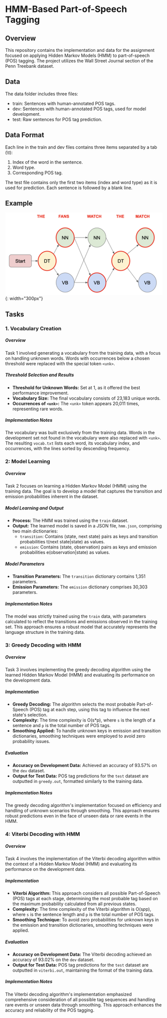 # HMM-Based Part-of-Speech Tagging

## Overview

This repository contains the implementation and data for the assignment focused on applying Hidden Markov Models (HMM) to part-of-speech (POS) tagging. The project utilizes the Wall Street Journal section of the Penn Treebank dataset.

## Data
The data folder includes three files:
- train: Sentences with human-annotated POS tags.
- dev: Sentences with human-annotated POS tags, used for model development.
- test: Raw sentences for POS tag prediction.

## Data Format
Each line in the train and dev files contains three items separated by a tab (\t):
1. Index of the word in the sentence.
2. Word type.
3. Corresponding POS tag.

The test file contains only the first two items (index and word type) as it is used for prediction. Each sentence is followed by a blank line.

## Example
![HMM](img/fig1.png){: width="300px"}


## Tasks

### 1. Vocabulary Creation

##### Overview
Task 1 involved generating a vocabulary from the training data, with a focus on handling unknown words. Words with occurrences below a chosen threshold were replaced with the special token `<unk>`.

##### Threshold Selection and Results
- **Threshold for Unknown Words:** Set at 1, as it offered the best performance improvement.
- **Vocabulary Size:** The final vocabulary consists of 23,183 unique words.
- **Occurrences of `<unk>`:** The `<unk>` token appears 20,011 times, representing rare words.

##### Implementation Notes
The vocabulary was built exclusively from the training data. Words in the development set not found in the vocabulary were also replaced with `<unk>`. The resulting `vocab.txt` lists each word, its vocabulary index, and occurrences, with the lines sorted by descending frequency.


### 2: Model Learning

##### Overview
Task 2 focuses on learning a Hidden Markov Model (HMM) using the training data. The goal is to develop a model that captures the transition and emission probabilities inherent in the dataset.

##### Model Learning and Output
- **Process:** The HMM was trained using the `train` dataset.
- **Output:** The learned model is saved in a JSON file, `hmm.json`, comprising two main dictionaries:
  - `transition`: Contains (state, next state) pairs as keys and transition probabilities t(next state|state) as values.
  - `emission`: Contains (state, observation) pairs as keys and emission probabilities e(observation|state) as values.

##### Model Parameters
- **Transition Parameters:** The `transition` dictionary contains 1,351 parameters.
- **Emission Parameters:** The `emission` dictionary comprises 30,303 parameters.

##### Implementation Notes
The model was strictly trained using the `train` data, with parameters calculated to reflect the transitions and emissions observed in the training set. This approach ensures a robust model that accurately represents the language structure in the training data.


### 3: Greedy Decoding with HMM

##### Overview
Task 3 involves implementing the greedy decoding algorithm using the learned Hidden Markov Model (HMM) and evaluating its performance on the development data.

##### Implementation
- **Greedy Decoding:** The algorithm selects the most probable Part-of-Speech (POS) tag at each step, using this tag to influence the next state's selection.
- **Complexity:** The time complexity is O(s*p), where `s` is the length of a sentence and `p` is the total number of POS tags.
- **Smoothing Applied:** To handle unknown keys in emission and transition dictionaries, smoothing techniques were employed to avoid zero probability issues.

##### Evaluation
- **Accuracy on Development Data:** Achieved an accuracy of 93.57% on the `dev` dataset.
- **Output for Test Data:** POS tag predictions for the `test` dataset are outputted in `greedy.out`, formatted similarly to the training data.

##### Implementation Notes
The greedy decoding algorithm's implementation focused on efficiency and handling of unknown scenarios through smoothing. This approach ensures robust predictions even in the face of unseen data or rare events in the HMM.


### 4: Viterbi Decoding with HMM

##### Overview
Task 4 involves the implementation of the Viterbi decoding algorithm within the context of a Hidden Markov Model (HMM) and evaluating its performance on the development data.

##### Implementation
- **Viterbi Algorithm:** This approach considers all possible Part-of-Speech (POS) tags at each stage, determining the most probable tag based on the maximum probability calculated from all previous states.
- **Complexity:** The time complexity of the Viterbi algorithm is O(s*p*p), where `s` is the sentence length and `p` is the total number of POS tags.
- **Smoothing Technique:** To avoid zero probabilities for unknown keys in the emission and transition dictionaries, smoothing techniques were applied.

##### Evaluation
- **Accuracy on Development Data:** The Viterbi decoding achieved an accuracy of 93.02% on the `dev` dataset.
- **Output for Test Data:** POS tag predictions for the `test` dataset are outputted in `viterbi.out`, maintaining the format of the training data.

##### Implementation Notes
The Viterbi decoding algorithm's implementation emphasized comprehensive consideration of all possible tag sequences and handling rare events or unseen data through smoothing. This approach enhances the accuracy and reliability of the POS tagging.
